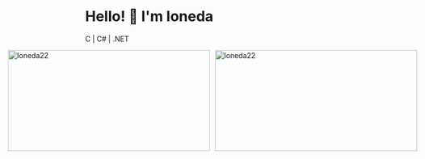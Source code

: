 <h1>Hello! 👋 I'm Ioneda</h1>
<p>C | C# | .NET</p>

<div style="display: flex; justify-content: center; gap: 10px;">
    <img src="https://github-readme-stats.vercel.app/api?username=Ioneda22&show_icons=true&locale=en" alt="Ioneda22" width="400" height="200" />
    <img src="https://github-readme-stats.vercel.app/api/top-langs?username=Ioneda22&show_icons=true&locale=en&layout=compact" alt="Ioneda22" width="400" height="200" />
</div>
